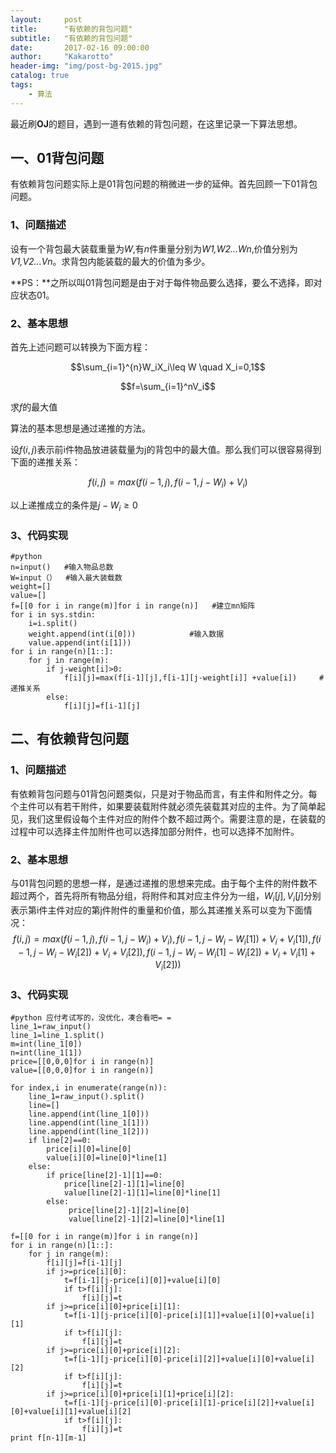 ```yaml
---
layout:     post
title:      "有依赖的背包问题"
subtitle:   "有依赖的背包问题"
date:       2017-02-16 09:00:00
author:     "Kakarotto"
header-img: "img/post-bg-2015.jpg"
catalog: true
tags:
    - 算法
---
```


最近刷**OJ**的题目，遇到一道有依赖的背包问题，在这里记录一下算法思想。

## 一、01背包问题

有依赖背包问题实际上是01背包问题的稍微进一步的延伸。首先回顾一下01背包问题。

### 1、问题描述
设有一个背包最大装载重量为*W*,有*n*件重量分别为*W1,W2...Wn*,价值分别为*V1,V2...Vn*。求背包内能装载的最大的价值为多少。

**PS：**之所以叫01背包问题是由于对于每件物品要么选择，要么不选择，即对应状态01。

### 2、基本思想

首先上述问题可以转换为下面方程：

$$\sum_{i=1}^{n}W_iX_i\leq W \quad X_i=0,1$$

$$f=\sum_{i=1}^nV_i$$

求$f$的最大值

算法的基本思想是通过递推的方法。

设$f(i,j)$表示前i件物品放进装载量为j的背包中的最大值。那么我们可以很容易得到下面的递推关系：

$$f(i,j)=max(f(i-1,j),f(i-1,j-W_i)+V_i)$$

以上递推成立的条件是$j-W_i\geq0$

### 3、代码实现

```
#python
n=input()   #输入物品总数
W=input（）  #输入最大装载数
weight=[]
value=[]
f=[[0 for i in range(m)]for i in range(n)]   #建立mn矩阵
for i in sys.stdin:
    i=i.split()
    weight.append(int(i[0]))            #输入数据
    value.append(int(i[1]))
for i in range(n)[1::]:
    for j in range(m):
        if j-weight[i]>0:
            f[i][j]=max(f[i-1][j],f[i-1][j-weight[i]] +value[i])     #递推关系
        else:
            f[i][j]=f[i-1][j]

```
## 二、有依赖背包问题

### 1、问题描述

有依赖背包问题与01背包问题类似，只是对于物品而言，有主件和附件之分。每个主件可以有若干附件，如果要装载附件就必须先装载其对应的主件。为了简单起见，我们这里假设每个主件对应的附件个数不超过两个。需要注意的是，在装载的过程中可以选择主件加附件也可以选择加部分附件，也可以选择不加附件。
### 2、基本思想

与01背包问题的思想一样，是通过递推的思想来完成。由于每个主件的附件数不超过两个，首先将所有物品分组，将附件和其对应主件分为一组，$W_i[j],V_i[j]$分别表示第i件主件对应的第j件附件的重量和价值，那么其递推关系可以变为下面情况：
$$f(i,j)=max(f(i-1,j),f(i-1,j-W_i)+V_i),
f(i-1,j-W_i-W_i[1])+V_i+V_i[1]),
f(i-1,j-W_i-W_i[2])+V_i+V_i[2]),
f(i-1,j-W_i-W_i[1]-W_i[2])+V_i+V_i[1]+V_i[2]))$$
### 3、代码实现


```
#python 应付考试写的，没优化，凑合看吧= =
line_1=raw_input()
line_1=line_1.split()
m=int(line_1[0])
n=int(line_1[1])
price=[[0,0,0]for i in range(n)]
value=[[0,0,0]for i in range(n)]

for index,i in enumerate(range(n)):
    line_1=raw_input().split()
    line=[]
    line.append(int(line_1[0]))
    line.append(int(line_1[1]))
    line.append(int(line_1[2]))
    if line[2]==0:        
        price[i][0]=line[0]
        value[i][0]=line[0]*line[1]
    else:
        if price[line[2]-1][1]==0:
            price[line[2]-1][1]=line[0]
            value[line[2]-1][1]=line[0]*line[1]
        else:
             price[line[2]-1][2]=line[0]
             value[line[2]-1][2]=line[0]*line[1]
 
f=[[0 for i in range(m)]for i in range(n)]
for i in range(n)[1::]:
    for j in range(m):
        f[i][j]=f[i-1][j]
        if j>=price[i][0]:
            t=f[i-1][j-price[i][0]]+value[i][0]
            if t>f[i][j]:
                f[i][j]=t
        if j>=price[i][0]+price[i][1]:
            t=f[i-1][j-price[i][0]-price[i][1]]+value[i][0]+value[i][1]
            if t>f[i][j]:
                f[i][j]=t
        if j>=price[i][0]+price[i][2]:
            t=f[i-1][j-price[i][0]-price[i][2]]+value[i][0]+value[i][2]
            if t>f[i][j]:
                f[i][j]=t
        if j>=price[i][0]+price[i][1]+price[i][2]:
            t=f[i-1][j-price[i][0]-price[i][1]-price[i][2]]+value[i][0]+value[i][1]+value[i][2]
            if t>f[i][j]:
                f[i][j]=t
print f[n-1][m-1]     

```


